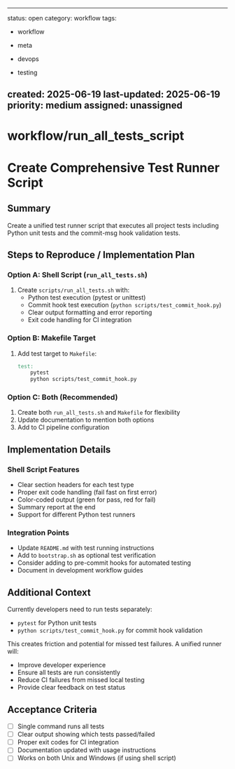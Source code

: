 ------------------------
status: open
category: workflow
tags:

- workflow

- meta

- devops

- testing

created: 2025-06-19
last-updated: 2025-06-19
priority: medium
assigned: unassigned
------------------------
# workflow/run_all_tests_script

# Create Comprehensive Test Runner Script

## Summary

Create a unified test runner script that executes all project tests including Python unit tests and the commit-msg hook validation tests.

## Steps to Reproduce / Implementation Plan

### Option A: Shell Script (`run_all_tests.sh`)
1. Create `scripts/run_all_tests.sh` with:
   - Python test execution (pytest or unittest)
   - Commit hook test execution (`python scripts/test_commit_hook.py`)
   - Clear output formatting and error reporting
   - Exit code handling for CI integration

### Option B: Makefile Target
1. Add test target to `Makefile`:
   ```makefile
   test:
       pytest
       python scripts/test_commit_hook.py
   ```

### Option C: Both (Recommended)
1. Create both `run_all_tests.sh` and `Makefile` for flexibility
2. Update documentation to mention both options
3. Add to CI pipeline configuration

## Implementation Details

### Shell Script Features
- Clear section headers for each test type
- Proper exit code handling (fail fast on first error)
- Color-coded output (green for pass, red for fail)
- Summary report at the end
- Support for different Python test runners

### Integration Points
- Update `README.md` with test running instructions
- Add to `bootstrap.sh` as optional test verification
- Consider adding to pre-commit hooks for automated testing
- Document in development workflow guides

## Additional Context

Currently developers need to run tests separately:
- `pytest` for Python unit tests
- `python scripts/test_commit_hook.py` for commit hook validation

This creates friction and potential for missed test failures. A unified runner will:
- Improve developer experience
- Ensure all tests are run consistently
- Reduce CI failures from missed local testing
- Provide clear feedback on test status

## Acceptance Criteria
- [ ] Single command runs all tests
- [ ] Clear output showing which tests passed/failed
- [ ] Proper exit codes for CI integration
- [ ] Documentation updated with usage instructions
- [ ] Works on both Unix and Windows (if using shell script)